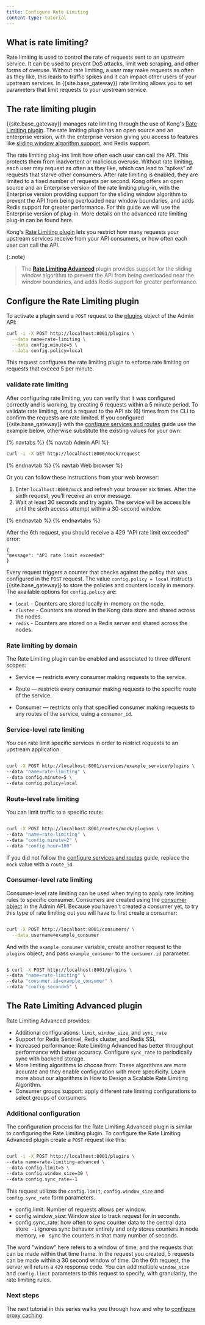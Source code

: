 ```yaml
---
title: Configure Rate Limiting
content-type: tutorial
---
```



## What is rate limiting?

Rate limiting is used to control the rate of requests sent to an upstream service. It can be used to prevent DoS attacks, limit web scraping, and other forms of overuse. Without rate limiting, a user may make requests as often as they like, this leads to traffic spikes and it can impact other users of your upstream services. In {{site.base_gateway}} rate limiting allows you to set parameters that limit requests to your upstream service. 


## The rate limiting plugin

{{site.base_gateway}} manages rate limiting through the use of Kong's [Rate Limiting plugin](/hub/kong-inc/rate-limiting). The rate limiting plugin has an open source and an enterprise version, with the enterprise version giving you access to features like [sliding window algorithm support](https://en.wikipedia.org/wiki/Sliding_window_protocol), and Redis support. 


The rate limiting plug-ins limit how often each user can call the API. This protects them from inadvertent or malicious overuse. Without rate limiting, each user may request as often as they like, which can lead to “spikes” of requests that starve other consumers. After rate limiting is enabled, they are limited to a fixed number of requests per second. Kong offers an open source and an Enterprise version of the rate limiting plug-in, with the Enterprise version providing support for the sliding window algorithm to prevent the API from being overloaded near window boundaries, and adds Redis support for greater performance. For this guide we will use the Enterprise version of plug-in.  More details on the advanced rate limiting plug-in can be found here.


Kong's [Rate Limiting plugin](/hub/kong-inc/rate-limiting) lets you restrict how many requests your upstream services receive from your API consumers, or how often each user can call the API.

{:.note}
> The [**Rate Limiting Advanced**](/hub/kong-inc/rate-limiting-advanced) <span class="badge enterprise"></span> plugin provides support for the sliding window algorithm to prevent the API from being overloaded near the window boundaries, and adds Redis support for greater performance.



## Configure the Rate Limiting plugin


To activate a plugin send a `POST` request to the [plugins](/gateway/latest/admin-api/#add-plugin) object of the Admin API: 

```sh
curl -i -X POST http://localhost:8001/plugins \
  --data name=rate-limiting \
  --data config.minute=5 \
  --data config.policy=local
```

This request configures the rate limiting plugin to enforce rate limiting on requests that exceed 5 per minute.

### validate rate limiting

After configuring rate limiting, you can verify that it was configured correctly and is working, by creating 6 requests within a 5 minute period. 
To validate rate limiting, send a request to the API six (6) times from the CLI to confirm the requests are rate limited. 
If you configured {{site.base_gateway}} with the [configure services and routes](/gateway/latest/get-started/configure-services-and-routes) guide use the example below, otherwise substitute the existing values for your own: 

{% navtabs %}
{% navtab Admin API %}

```sh
curl -i -X GET http://localhost:8000/mock/request
```

{% endnavtab %}
{% navtab Web browser %}

Or you can follow these instructions from your web browser:

1. Enter `localhost:8000/mock` and refresh your browser six times.
    After the sixth request, you’ll receive an error message.
2. Wait at least 30 seconds and try again.
    The service will be accessible until the sixth access attempt within a 30-second window.

{% endnavtab %}
{% endnavtabs %}

After the 6th request, you should receive a 429 "API rate limit exceeded" error:
```
{
"message": "API rate limit exceeded"
}
```

Every request triggers a counter that checks against the policy that was configured in the `POST` request. 
The value `config.policy = local` instructs {{site.base_gateway}} to store the policies and counters locally in memory.
The available options for `config.policy` are: 

* `local` - Counters are stored locally in-memory on the node.
* `cluster` - Counters are stored in the Kong data store and shared across the nodes.
* `redis` - Counters are stored on a Redis server and shared across the nodes.


### Rate limiting by domain


The Rate Limiting plugin can be enabled and associated to three different scopes: 

* Service — restricts every consumer making requests to the service.

* Route — restricts every consumer making requests to the specific route of the service.

* Consumer — restricts only that specified consumer making requests to any routes of the service, using a `consumer_id`. 


### Service-level rate limiting

You can rate limit specific services in order to restrict requests to an upstream application.

```sh

curl -X POST http://localhost:8001/services/example_service/plugins \
--data "name=rate-limiting" \
--data config.minute=5 \
--data config.policy=local

```


### Route-level rate limiting

You can limit traffic to a specific route: 

```sh

curl -X POST http://localhost:8001/routes/mock/plugins \
--data "name=rate-limiting" \
--data "config.minute=2" \
--data "config.hour=100"

```

If you did not follow the [configure services and routes](/gateway/latest/get-started/configure-services-and-routes) guide, replace the `mock` value with a `route_id`. 


### Consumer-level rate limiting

Consumer-level rate limiting can be used when trying to apply rate limiting rules to specific consumer. Consumers are created using the [consumer object](/gateway/latest/admin-api/#consumer-object) in the Admin API. Because you haven't created a consumer yet, to try this type of rate limiting out you will have to first create a consumer:


```sh

curl -X POST http://localhost:8001/consumers/ \
  --data username=example_consumer

```

And with the `example_consumer` variable, create another request to the `plugins` object, and pass `example_consumer` to the `consumer.id` parameter. 
```sh

$ curl -X POST http://localhost:8001/plugins \
--data "name=rate-limiting" \
--data "consumer.id=example_consumer" \
--data "config.second=5" \
```


## The Rate Limiting Advanced plugin

Rate Limiting Advanced provides:

* Additional configurations: `limit`, `window_size`, and `sync_rate`
* Support for Redis Sentinel, Redis cluster, and Redis SSL
* Increased performance: Rate Limiting Advanced has better throughput performance with better accuracy. Configure `sync_rate` to periodically sync with backend storage.
* More limiting algorithms to choose from: These algorithms are more accurate and they enable configuration with more specificity. Learn more about our algorithms in How to Design a Scalable Rate Limiting Algorithm.
* Consumer groups support: apply different rate limiting configurations to select groups of consumers.


### Additional configuration

The configuration process for the Rate Limiting Advanced plugin is similar to configuring the Rate Limiting plugin. To configure the Rate Limiting Advanced plugin create a `POST` request like this: 

```sh

curl -i -X POST http://localhost:8001/plugins \
--data name=rate-limiting-advanced \
--data config.limit=5 \
--data config.window_size=30 \
--data config.sync_rate=-1

```

This request utilizes the `config.limit`, `config.window_size` and `config.sync_rate` form parameters. 


* config.limit: Number of requests allows per window.
* config.window_size: Window size to track request for in seconds. 
* config.sync_rate: how often to sync counter data to the central data store. 	`-1` ignores sync behavior entirely and only stores counters in node memory, `>0 ` sync the counters in that many number of seconds. 


The word "window" here refers to a window of time, and the requests that can be made within that time frame. In the request you created, 5 requests can be made within a 30 second window of time. On the 6th request, the server will return a `429` response code. You can add multiple `window_size` and `config.limit` parameters to this request to specify, with granularity, the rate limiting rules.  


### Next steps 

The next tutorial in this series walks you through how and why to [configure proxy caching](/gateway/latest/get-started/configure-ratelimiting/).


